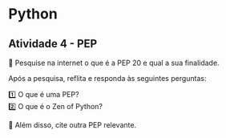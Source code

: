 # Python
## **Atividade 4** - PEP


📢 Pesquise na internet o que é a PEP 20 e qual a sua finalidade.

Após a pesquisa, reflita e responda às seguintes perguntas:

1️⃣ O que é uma PEP?  
2️⃣ O que é o Zen of Python?

📢 Além disso, cite outra PEP relevante.
